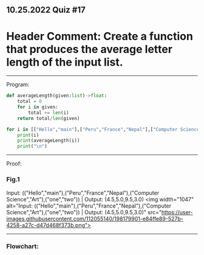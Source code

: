 ## 10.25.2022 Quiz #17

# Header Comment: Create a function that produces the average letter length of the input list.

------------------------------------------------------------------------

Program:
```.py
def averageLength(given:list)->float:
    total = 0
    for i in given:
        total += len(i)
    return total/len(given)

for i in [["Hello","main"],["Peru","France","Nepal"],["Computer Science","Art"],["one","two"]]:
    print(i)
    print(averageLength(i))
    print("\n")
```

------------------------------------------------------------------------

Proof:
### Fig.1
Input: (("Hello","main"),("Peru","France","Nepal"),("Computer Science","Art"),("one","two")) | Output: (4.5,5.0,9.5,3.0)
<img width="1047" alt="Input: (("Hello","main"),("Peru","France","Nepal"),("Computer Science","Art"),("one","two")) | Output: (4.5,5.0,9.5,3.0)" src="https://user-images.githubusercontent.com/112055140/198179901-e84ffe89-527b-4258-a27c-d47d468f373b.png">

------------------------------------------------------------------------

### Flowchart:
